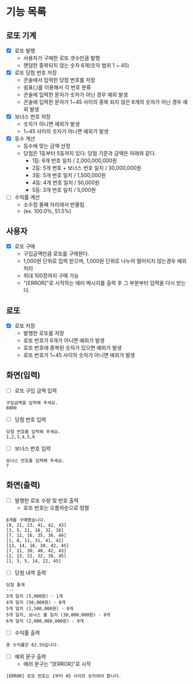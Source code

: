 # 기능 목록
## 로또 기계
- [x] 로또 발행
    * 사용자가 구매한 로또 갯수만큼 발행
    * 랜덤한 중복되지 않는 숫자 6개(숫자 범위 1 ~ 45)
- [x] 로또 당첨 번호 저장
    * 콘솔에서 입력한 당첨 번호를 저장
    * 쉼표(,)를 이용해서 각 번호 분류
    * 콘솔에 입력한 문자가 숫자가 아닌 경우 예외 발생
    * 콘솔에 입력한 문자가 1~45 사이의 중복 되지 않은 6개의 숫자가 아닌 경우 예외 발생
- [x] 보너스 번호 저장
    * 숫자가 아니면 예외가 발생
    * 1~45 사이의 숫자가 아니면 예외가 발생
- [x] 등수 계산
    * 등수에 맞는 금액 산정
    * 당첨은 1등부터 5등까지 있다. 당첨 기준과 금액은 아래와 같다. 
      * 1등: 6개 번호 일치 / 2,000,000,000원
      * 2등: 5개 번호 + 보너스 번호 일치 / 30,000,000원
      * 3등: 5개 번호 일치 / 1,500,000원
      * 4등: 4개 번호 일치 / 50,000원
      * 5등: 3개 번호 일치 / 5,000원
- [ ] 수익률 계산
    * 소수점 둘째 자리에서 반올림
    * (ex. 100.0%, 51.5%)


## 사용자
- [x] 로또 구매
    * 구입금액만큼 로또를 구매한다.
    * 1,000원 단위로 입력 받으며, 1,000원 단위로 나누어 떨어지지 않는경우 예외 처리
    * 최대 100장까지 구매 가능
    * "[ERROR]"로 시작하는 에러 메시지를 출력 후 그 부분부터 입력을 다시 받는다.

## 로또
- [x] 로또 저장
  * 발행한 로또를 저장
  * 로또 번호가 6개가 아니면 예외가 발생
  * 로또 번호에 중복된 숫자가 있으면 예외가 발생
  * 로또 번호가 1~45 사이의 숫자가 아니면 예외가 발생

## 화면(입력)
- [ ] 로또 구입 금액 입력
```
구입금액을 입력해 주세요.
8000
```

- [ ] 당첨 번호 입력
```
당첨 번호를 입력해 주세요.
1,2,3,4,5,6
```

- [ ] 보너스 번호 입력
```
보너스 번호를 입력해 주세요.
7
```


## 화면(출력)
- [ ] 발행한 로또 수량 및 번호 출력
    * 로또 번호는 오름차순으로 정렬
```
8개를 구매했습니다.
[8, 21, 23, 41, 42, 43] 
[3, 5, 11, 16, 32, 38] 
[7, 11, 16, 35, 36, 44] 
[1, 8, 11, 31, 41, 42] 
[13, 14, 16, 38, 42, 45] 
[7, 11, 30, 40, 42, 43] 
[2, 13, 22, 32, 38, 45] 
[1, 3, 5, 14, 22, 45]
```

- [ ] 당첨 내역 출력
```
당첨 통계
---
3개 일치 (5,000원) - 1개
4개 일치 (50,000원) - 0개
5개 일치 (1,500,000원) - 0개
5개 일치, 보너스 볼 일치 (30,000,000원) - 0개
6개 일치 (2,000,000,000원) - 0개
```

- [ ] 수익률 출력
```
총 수익률은 62.5%입니다.
```

- [ ] 예외 문구 출력
    * 에러 문구는 "[ERROR]"로 시작
```
[ERROR] 로또 번호는 1부터 45 사이의 숫자여야 합니다.
```